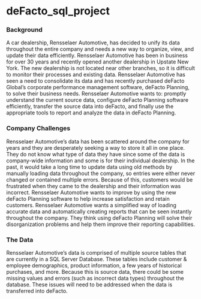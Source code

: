 # deFacto_sql_project

### Background
A car dealership, Rensselaer Automotive, has decided to unify its data throughout the entire company and needs a new way to organize, view, and update their data efficiently. Rensselaer Automotive has been in business for over 30 years and recently opened another dealership in Upstate New York. The new dealership is not located near other branches, so it is difficult to monitor their processes and existing data. Rensselaer Automotive has seen a need to consolidate its data and has recently purchased deFacto Global’s corporate performance management software, deFacto Planning, to solve their business needs. Rensselaer Automotive wants to: promptly understand the current source data, configure deFacto Planning software efficiently, transfer the source data into deFacto, and finally use the appropriate tools to report and analyze the data in deFacto Planning.

### Company Challenges
Rensselaer Automotive’s data has been scattered around the company for years and they are desperately seeking a way to store it all in one place. They do not know what type of data they have since some of the data is company-wide information and some is for their individual dealership. In the past, it would take a long time to update data using old methods by manually loading data throughout the company, so entries were either never changed or contained multiple errors. Because of this, customers would be frustrated when they came to the dealership and their information was incorrect. Rensselaer Automotive wants to improve by using the new deFacto Planning software to help increase satisfaction and retain customers. Rensselaer Automotive wants a simplified way of loading accurate data and automatically creating reports that can be seen instantly throughout the company. They think using deFacto Planning will solve their disorganization problems and help them improve their reporting capabilities.

### The Data
Rensselaer Automotive’s data is comprised of multiple source tables that are currently in a SQL Server Database. These tables include customer & employee demographics, product information, a few years of historical purchases, and more. Because this is source data, there could be some missing values and errors (such as incorrect data types) throughout the database. These issues will need to be addressed when the data is transferred into deFacto.
